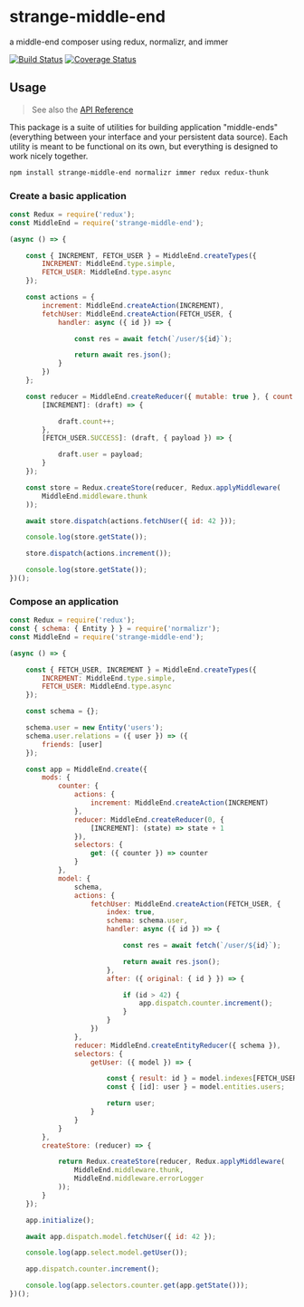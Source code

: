 # strange-middle-end

a middle-end composer using redux, normalizr, and immer

[![Build Status](https://travis-ci.org/bigroomstudios/strange-middle-end.svg?branch=master)](https://travis-ci.org/bigroomstudios/strange-middle-end) [![Coverage Status](https://coveralls.io/repos/github/BigRoomStudios/strange-middle-end/badge.svg?branch=master)](https://coveralls.io/github/BigRoomStudios/strange-middle-end?branch=master)

## Usage
> See also the [API Reference](API.md)

This package is a suite of utilities for building application "middle-ends" (everything between your interface and your persistent data source).  Each utility is meant to be functional on its own, but everything is designed to work nicely together.

```sh
npm install strange-middle-end normalizr immer redux redux-thunk
```

### Create a basic application

```js
const Redux = require('redux');
const MiddleEnd = require('strange-middle-end');

(async () => {

    const { INCREMENT, FETCH_USER } = MiddleEnd.createTypes({
        INCREMENT: MiddleEnd.type.simple,
        FETCH_USER: MiddleEnd.type.async
    });

    const actions = {
        increment: MiddleEnd.createAction(INCREMENT),
        fetchUser: MiddleEnd.createAction(FETCH_USER, {
            handler: async ({ id }) => {

                const res = await fetch(`/user/${id}`);

                return await res.json();
            }
        })
    };

    const reducer = MiddleEnd.createReducer({ mutable: true }, { count: 0, user: null }, {
        [INCREMENT]: (draft) => {

            draft.count++;
        },
        [FETCH_USER.SUCCESS]: (draft, { payload }) => {

            draft.user = payload;
        }
    });

    const store = Redux.createStore(reducer, Redux.applyMiddleware(
        MiddleEnd.middleware.thunk
    ));

    await store.dispatch(actions.fetchUser({ id: 42 }));

    console.log(store.getState());

    store.dispatch(actions.increment());

    console.log(store.getState());
})();
```

### Compose an application

```js
const Redux = require('redux');
const { schema: { Entity } } = require('normalizr');
const MiddleEnd = require('strange-middle-end');

(async () => {

    const { FETCH_USER, INCREMENT } = MiddleEnd.createTypes({
        INCREMENT: MiddleEnd.type.simple,
        FETCH_USER: MiddleEnd.type.async
    });

    const schema = {};

    schema.user = new Entity('users');
    schema.user.relations = ({ user }) => ({
        friends: [user]
    });

    const app = MiddleEnd.create({
        mods: {
            counter: {
                actions: {
                    increment: MiddleEnd.createAction(INCREMENT)
                },
                reducer: MiddleEnd.createReducer(0, {
                    [INCREMENT]: (state) => state + 1
                }),
                selectors: {
                    get: ({ counter }) => counter
                }
            },
            model: {
                schema,
                actions: {
                    fetchUser: MiddleEnd.createAction(FETCH_USER, {
                        index: true,
                        schema: schema.user,
                        handler: async ({ id }) => {

                            const res = await fetch(`/user/${id}`);

                            return await res.json();
                        },
                        after: ({ original: { id } }) => {

                            if (id > 42) {
                                app.dispatch.counter.increment();
                            }
                        }
                    })
                },
                reducer: MiddleEnd.createEntityReducer({ schema }),
                selectors: {
                    getUser: ({ model }) => {

                        const { result: id } = model.indexes[FETCH_USER.BASE] || {};
                        const { [id]: user } = model.entities.users;

                        return user;
                    }
                }
            }
        },
        createStore: (reducer) => {

            return Redux.createStore(reducer, Redux.applyMiddleware(
                MiddleEnd.middleware.thunk,
                MiddleEnd.middleware.errorLogger
            ));
        }
    });

    app.initialize();

    await app.dispatch.model.fetchUser({ id: 42 });

    console.log(app.select.model.getUser());

    app.dispatch.counter.increment();

    console.log(app.selectors.counter.get(app.getState()));
})();
```
